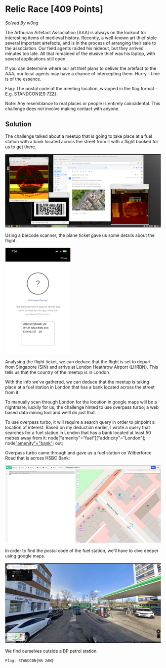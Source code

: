 # Relic Race [409 Points]
*Solved By w0ng*

The Arthurian Artefact Association (AAA) is always on the lookout for interesting items of medieval history. Recently, a well-known art thief stole several important artefacts, and is in the process of arranging their sale to the association. Our field agents raided his hideout, but they arrived minutes too late. All that remained of the elusive thief was his laptop, with several applications still open.

If you can determine where our art thief plans to deliver the artefact to the AAA, our local agents may have a chance of intercepting them. Hurry - time is of the essence.

Flag: The postal code of the meeting location, wrapped in the flag format - E.g. STANDCON{E9 7ZZ}.

Note: Any resemblance to real places or people is entirely coincidental. This challenge does not involve making contact with anyone.

## Solution

The challenge talked about a meetup that is going to take place at a fuel station with a bank located across the street from it with a flight booked for us to get there.        

![image](img/Relic_Race_1.PNG)

Using a barcode scanner, the plane ticket gave us some details about the flight. 

![image](img/Relic_Race_2.PNG)

Analysing the flight ticket, we can deduce that the flight is set to depart from Singapore (SIN) and arrive at London Heathrow Airport (LHRBN). 
This tells us that the country of the meetup is in London

With the info we’ve gathered, we can deduce that the meetup is taking place at a fuel station in London that has a bank located across the street from it. 

To manually scan through London for the location in google maps will be a nightmare, luckily for us, the challenge hinted to use overpass turbo; a web based data mining tool and we’ll do just that.

To use overpass turbo, it will require a search query in order to pinpoint a location of interest.
Based on my deduction earlier, I wrote a query that searches for a fuel station in London that has a bank located at least 50 metres away from it:
node["amenity"="fuel"]["addr:city"="London"];
node["amenity"="bank"](around:50);
out;

Overpass turbo came through and gave us a fuel station on Wilberforce Road that is across HSBC Bank:

![image](img/Relic_Race_3.PNG)

In order to find the postal code of the fuel station, we’ll have to dive deeper using google maps. 

![image](img/Relic_Race_4.PNG)

We find ourselves outside a BP petrol station. 

```
Flag: STANDCON{N4 2AW}
```

